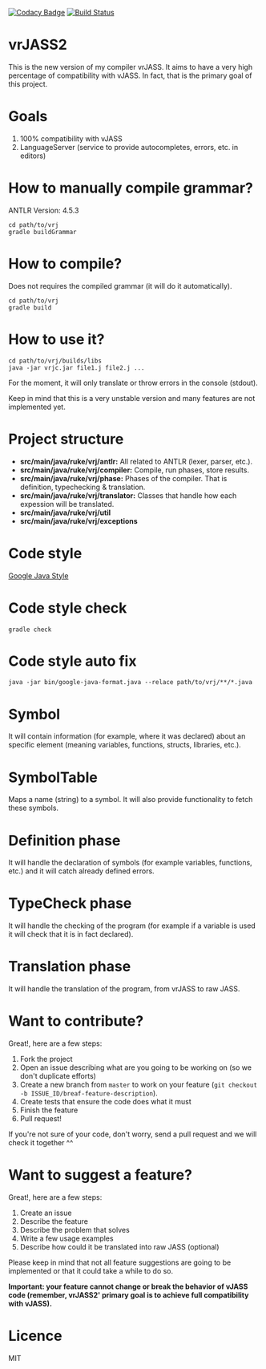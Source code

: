 [![Codacy Badge](https://api.codacy.com/project/badge/Grade/e66538f249744847b51ef500234b40ad)](https://www.codacy.com/app/franco-montenegro-ruke/vrJASS2?utm_source=github.com&utm_medium=referral&utm_content=Ruk33/vrJASS2&utm_campaign=badger)
[![Build Status](https://travis-ci.org/Ruk33/vrJASS2.svg?branch=master)](https://travis-ci.org/Ruk33/vrJASS2)

vrJASS2
=======
This is the new version of my compiler vrJASS. It aims to have a very high
percentage of compatibility with vJASS. In fact, that is the primary goal of 
this project.

Goals
=====
1. 100% compatibility with vJASS
2. LanguageServer (service to provide autocompletes, errors, etc. in editors)

How to manually compile grammar?
================================
ANTLR Version: 4.5.3

```
cd path/to/vrj
gradle buildGrammar
```

How to compile?
===============
Does not requires the compiled grammar (it will do it automatically).

```
cd path/to/vrj
gradle build
```

How to use it?
==============
```
cd path/to/vrj/builds/libs
java -jar vrjc.jar file1.j file2.j ...
```

For the moment, it will only translate or throw errors in the console (stdout).

Keep in mind that this is a very unstable version and many features are not 
implemented yet.

Project structure
=================
- **src/main/java/ruke/vrj/antlr:** All related to ANTLR (lexer, parser, etc.).
- **src/main/java/ruke/vrj/compiler:** Compile, run phases, store results.
- **src/main/java/ruke/vrj/phase:** Phases of the compiler. That is definition, 
typechecking & translation.
- **src/main/java/ruke/vrj/translator:** Classes that handle how each expession 
will be translated.
- **src/main/java/ruke/vrj/util**
- **src/main/java/ruke/vrj/exceptions**

Code style
==========
[Google Java Style](https://google.github.io/styleguide/javaguide.html)

Code style check
================
```
gradle check
```

Code style auto fix
===================
```
java -jar bin/google-java-format.java --relace path/to/vrj/**/*.java
```

Symbol
======
It will contain information (for example, where it was declared) about 
an specific element (meaning variables, functions, structs, libraries, etc.).

SymbolTable
===========
Maps a name (string) to a symbol. It will also provide functionality to fetch 
these symbols.

Definition phase
================
It will handle the declaration of symbols (for example variables, functions, etc.) 
and it will catch already defined errors.

TypeCheck phase
===============
It will handle the checking of the program (for example if a variable is used 
it will check that it is in fact declared).

Translation phase
=================
It will handle the translation of the program, from vrJASS to raw JASS.

Want to contribute?
===================
Great!, here are a few steps:

1. Fork the project
2. Open an issue describing what are you going to be working on (so we don't duplicate efforts)
3. Create a new branch from `master` to work on your feature (`git checkout -b ISSUE_ID/breaf-feature-description`).
4. Create tests that ensure the code does what it must
5. Finish the feature
6. Pull request!

If you're not sure of your code, don't worry, send a pull request 
and we will check it together ^^

Want to suggest a feature?
==========================
Great!, here are a few steps:

1. Create an issue
2. Describe the feature
3. Describe the problem that solves
4. Write a few usage examples
5. Describe how could it be translated into raw JASS (optional)

Please keep in mind that not all feature suggestions are going to be implemented or 
that it could take a while to do so.

**Important: your feature cannot change or break the behavior of vJASS code
(remember, vrJASS2' primary goal is to achieve full compatibility with vJASS).**

Licence
=======
MIT
